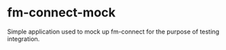 # fm-connect-mock
Simple application used to mock up fm-connect for the purpose of testing integration.
